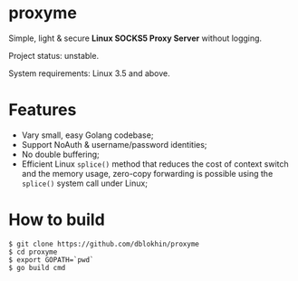 # proxyme
Simple, light & secure **Linux SOCKS5 Proxy Server** without logging.

Project status: unstable.

System requirements: Linux 3.5 and above.

# Features
- Vary small, easy Golang codebase;
- Support NoAuth & username/password identities;
- No double buffering;
- Efficient Linux `splice()` method that reduces the cost of context switch and the memory usage, zero-copy forwarding is possible using the `splice()` system call under Linux;


# How to build
```
$ git clone https://github.com/dblokhin/proxyme
$ cd proxyme
$ export GOPATH=`pwd`
$ go build cmd
```
